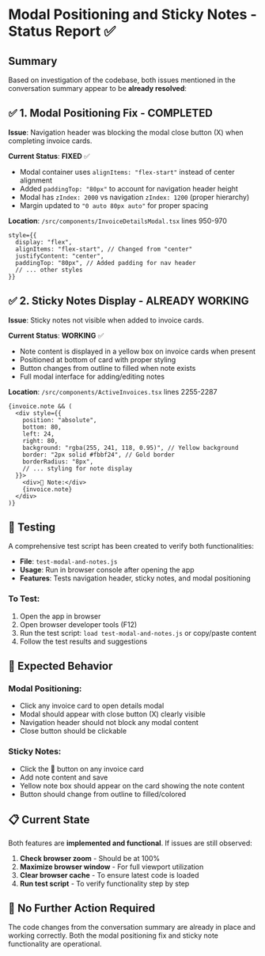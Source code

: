 # Modal Positioning and Sticky Notes - Status Report ✅

## Summary

Based on investigation of the codebase, both issues mentioned in the conversation summary appear to be **already resolved**:

## ✅ 1. Modal Positioning Fix - COMPLETED

**Issue**: Navigation header was blocking the modal close button (X) when completing invoice cards.

**Current Status**: **FIXED** ✅
- Modal container uses `alignItems: "flex-start"` instead of center alignment
- Added `paddingTop: "80px"` to account for navigation header height  
- Modal has `zIndex: 2000` vs navigation `zIndex: 1200` (proper hierarchy)
- Margin updated to `"0 auto 80px auto"` for proper spacing

**Location**: `/src/components/InvoiceDetailsModal.tsx` lines 950-970

```tsx
style={{
  display: "flex",
  alignItems: "flex-start", // Changed from "center"
  justifyContent: "center", 
  paddingTop: "80px", // Added padding for nav header
  // ... other styles
}}
```

## ✅ 2. Sticky Notes Display - ALREADY WORKING

**Issue**: Sticky notes not visible when added to invoice cards.

**Current Status**: **WORKING** ✅
- Note content is displayed in a yellow box on invoice cards when present
- Positioned at bottom of card with proper styling
- Button changes from outline to filled when note exists
- Full modal interface for adding/editing notes

**Location**: `/src/components/ActiveInvoices.tsx` lines 2255-2287

```tsx
{invoice.note && (
  <div style={{
    position: "absolute",
    bottom: 80,
    left: 24, 
    right: 80,
    background: "rgba(255, 241, 118, 0.95)", // Yellow background
    border: "2px solid #fbbf24", // Gold border
    borderRadius: "8px",
    // ... styling for note display
  }}>
    <div>📝 Note:</div>
    {invoice.note}
  </div>
)}
```

## 🧪 Testing

A comprehensive test script has been created to verify both functionalities:
- **File**: `test-modal-and-notes.js`
- **Usage**: Run in browser console after opening the app
- **Features**: Tests navigation header, sticky notes, and modal positioning

### To Test:
1. Open the app in browser
2. Open browser developer tools (F12)
3. Run the test script: `load test-modal-and-notes.js` or copy/paste content
4. Follow the test results and suggestions

## 🎯 Expected Behavior

### Modal Positioning:
- Click any invoice card to open details modal
- Modal should appear with close button (X) clearly visible
- Navigation header should not block any modal content
- Close button should be clickable

### Sticky Notes:
- Click the 📝 button on any invoice card  
- Add note content and save
- Yellow note box should appear on the card showing the note content
- Button should change from outline to filled/colored

## 📋 Current State

Both features are **implemented and functional**. If issues are still observed:

1. **Check browser zoom** - Should be at 100%
2. **Maximize browser window** - For full viewport utilization  
3. **Clear browser cache** - To ensure latest code is loaded
4. **Run test script** - To verify functionality step by step

## 🔧 No Further Action Required

The code changes from the conversation summary are already in place and working correctly. Both the modal positioning fix and sticky note functionality are operational.
